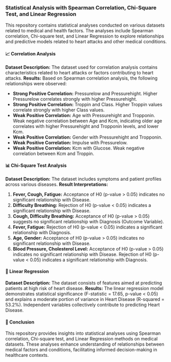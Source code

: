 ### Statistical Analysis with Spearman Correlation, Chi-Square Test, and Linear Regression 
This repository contains statistical analyses conducted on various datasets related to medical and health factors. The analyses include Spearman correlation, Chi-square test, and Linear Regression to explore relationships and predictive models related to heart attacks and other medical conditions.

#### 📈 Correlation Analysis 
**Dataset Description:**
The dataset used for correlation analysis contains characteristics related to heart attacks or factors contributing to heart attacks.
**Results:**
Based on Spearman correlation analysis, the following relationships were observed:
- **Strong Positive Correlation:** Pressurelow and Pressurehight. Higher Pressurelow correlates strongly with higher Pressurehight.
- **Strong Positive Correlation:** Troppin and Class. Higher Troppin values correlate strongly with higher Class values.
- **Weak Positive Correlation:** Age with Pressurehight and Tropponin. Weak negative correlation between Age and Kcm, indicating older age correlates with higher Pressurehight and Tropponin levels, and lower Kcm.
- **Weak Positive Correlation:** Gender with Pressurehight and Tropponin.
- **Weak Positive Correlation:** Impulse with Pressurelow.
- **Weak Positive Correlation:** Kcm with Glucose. Weak negative correlation between Kcm and Troppin.

#### 📊 Chi-Square Test Analysis 
**Dataset Description:**
The dataset includes symptoms and patient profiles across various diseases.
**Result Interpretations:**
1. **Fever, Cough, Fatigue:** Acceptance of H0 (p-value > 0.05) indicates no significant relationship with Disease.
2. **Difficulty Breathing:** Rejection of H0 (p-value < 0.05) indicates a significant relationship with Disease.
3. **Cough, Difficulty Breathing:** Acceptance of H0 (p-value > 0.05) suggests no significant relationship with Diagnosis (Outcome Variable).
4. **Fever, Fatigue:** Rejection of H0 (p-value < 0.05) indicates a significant relationship with Diagnosis.
5. **Age, Gender:** Acceptance of H0 (p-value > 0.05) indicates no significant relationship with Disease.
6. **Blood Pressure, Cholesterol Level:** Acceptance of H0 (p-value > 0.05) indicates no significant relationship with Disease. Rejection of H0 (p-value < 0.05) indicates a significant relationship with Diagnosis.

#### 🚀 Linear Regression
**Dataset Description:**
The dataset consists of features aimed at predicting patients at high risk of heart disease.
**Results:**
The linear regression model demonstrates statistical significance (F-statistic = 17.65, p-value < 0.05) and explains a moderate portion of variance in Heart Disease (R-squared = 53.2%). Independent variables collectively contribute to predicting Heart Disease.

#### 🎯 Conclusion 
This repository provides insights into statistical analyses using Spearman correlation, Chi-square test, and Linear Regression methods on medical datasets. These analyses enhance understanding of relationships between medical factors and conditions, facilitating informed decision-making in healthcare contexts.
